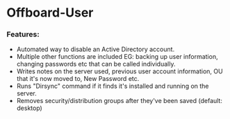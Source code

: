 # Offboard-User

### Features:
* Automated way to disable an Active Directory account.
* Multiple other functions are included EG: backing up user information, changing passwords etc that can be called individually. 
* Writes notes on the server used, previous user account information, OU that it's now moved to, New Password etc.
* Runs "Dirsync" command if it finds it's installed and running on the server.
* Removes security/distribution groups after they've been saved (default: desktop)
